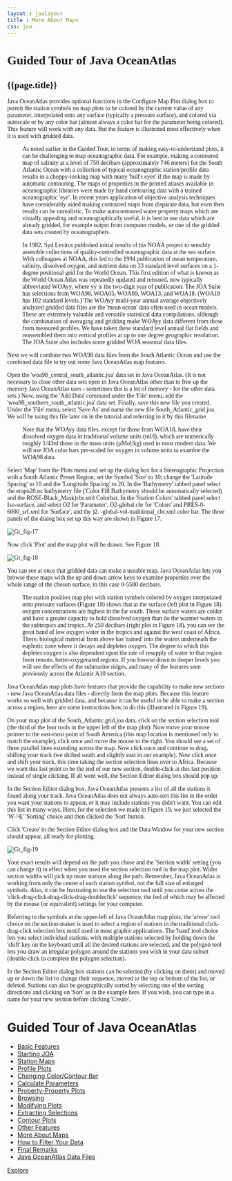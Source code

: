 ```yaml
---
layout : joalayout
title : More About Maps
css: joa
---
```


<center>
	<div id="container" class="tour page  row-fluid" style="max-width:125vh;text-align:left;">
		<div id="main_content" class="contained span8">
			<div id="top"></div>
			<div id="guided_tour" style="font-family:verdana;">
				<h1>Guided Tour of Java OceanAtlas </h1>
				<h2>{{page.title}}</h2>
				<div id="guided_tour_content">
					<p>Java OceanAtlas provides optional functions in the Configure Map Plot dialog box to permit the station symbols on map plots to be colored by the current value of any parameter, interpolated onto any surface (typically a pressure surface), and colored via autoscale or by any color bar (almost always a color bar for the parameter being colored). This feature will work with any data. But the feature is illustrated most effectively when it is used with gridded data.</p>
					<p style="padding-left:35px;">As noted earlier in the Guided Tour, in terms of making easy-to-understand plots, it can be challenging to map oceanographic data. For example, making a contoured map of salinity at a level of 750 decibars (approximately 746 meters) for the South Atlantic Ocean with a collection of typical oceanographic station/profile data results in a choppy-looking map with many 'bull's eyes' if the map is made by automatic contouring. The maps of properties in the printed atlases available in oceanographic libraries were made by hand contouring data with a trained oceanographic 'eye'. In recent years application of objective analysis techniques have considerably aided making contoured maps from disparate data, but even then results can be unrealistic. To make autocontoured water property maps which are visually appealing and oceanographically useful, it is best to use data which are already gridded, for example output from computer models, or one of the gridded data sets created by oceanographers.</p>
					<p style="padding-left:35px;">In 1982, Syd Levitus published initial results of his NOAA project to sensibly assemble collections of quality-controlled oceanographic data at the sea surface. With colleagues at NOAA, this led to the 1994 publication of mean temperature, salinity, dissolved oxygen, and nutrient data on 33 standard level surfaces on a 1-degree positional grid for the World Ocean. This first edition of what is known as the World Ocean Atlas was repeatedly updated and reissued, now typically abbreviated WOAyy, where yy is the two-digit year of publication: The JOA Suite has selections from WOA98, WOA05, WOA09, WOA13, and WOA18. (WOA18 has 102 standard levels.) The WOAyy multi-year annual average objectively analyzed gridded data files are the 'mean ocean' data often used in ocean models. These are extremely valuable and versatile statistical data compilations, although the combination of averaging and gridding make WOAyy data different from those from measured profiles. We have taken these standard level annual flat fields and reassembled them into vertical profiles at up to one degree geographic resolution. The JOA Suite also includes some gridded WOA seasonal data files.</p>
					<p>Next we will combine two WOA98 data files from the South Atlantic Ocean and use the combined data file to try out some Java OceanAtlas map features.</p>
					<p>Open the 'woa98_central_south_atlantic.joa' data set in Java OceanAtlas. (It is not necessary to close other data sets open in Java OceanAtlas other than to free up the memory Java OceanAtlas uses - sometimes this is a lot of memory - for the other data sets.) Now, using the 'Add Data' command under the 'File' menu, add the 'woa98_southern_south_atlantic.joa' data set. Finally, save this new file you created. Under the 'File' menu, select 'Save As' and name the new file South_Atlantic_grid.joa. We will be using this file later on in the tutorial and referring to it by this filename.</p>
					<p style="padding-left:35px;">Note that the WOAyy data files, except for those from WOA18, have their dissolved oxygen data in traditional volume units (ml/l), which are numerically roughly 1/43rd those in the mass units (µMol/kg) used in most modern data. We will use JOA color bars pre-scaled for oxygen in volume units to examine the WOA98 data.</p>
					<p>Select 'Map' from the Plots menu and set up the dialog box for a Stereographic Projection with a South Atlantic Preset Region; set the Symbol 'Size' to 10; change the 'Latitude Spacing' to 10 and the 'Longitude Spacing' to 20. In the 'Bathymetry' tabbed panel select the etopo20.nc bathymetry file ('Color Fill Bathymetry should be automatically selected) and the ROSE-Black_Mask)cbr.xml Colorbar. In the 'Station Colors' tabbed panel select Iso-surface, and select O2 for 'Parameter', O2-global.cbr for 'Colors' and PRES-0-6000_srf.xml for 'Surface', and the )2. -global-vol-traditional_cbr.xml color bar. The three panels of the dialog box set up this way are shown in Figure 17.</p> <img alt="Gt_fig-17" class="gt_image" src="assets/images/fig17.png">
					<p>Now click 'Plot' and the map plot will be drawn. See Figure 18.</p> <img alt="Gt_fig-18" class="gt_image" src="assets/images/fig18.png">
					<p>You can see at once that gridded data can make a useable map. Java OceanAtlas lets you browse these maps with the up and down arrow keys to examine properties over the whole range of the chosen surface, in this case 0-5500 decibars.</p>
					<p class="oceanography_text" style="padding-left:35px;">The station position map plot with station symbols colored by oxygen interpolated onto pressure surfaces (Figure 18) shows that at the surface (left plot in Figure 18) oxygen concentrations are highest in the far south. Those surface waters are colder and have a greater capacity to hold dissolved oxygen than do the warmer waters in the subtropics and tropics. At 250 decibars (right plot in Figure 18), you can see the great band of low oxygen water in the tropics and against the west coast of Africa. There, biological material from above has 'rained' into the waters underneath the euphotic zone where it decays and depletes oxygen. The degree to which this depletes oxygen is also dependent upon the rate of resupply of water to that region from remote, better-oxygenated regions. If you browse down to deeper levels you will see the effects of the submarine ridges, and many of the features seen previously across the Atlantic A10 section.</p>
					<p>Java OceanAtlas map plots have features that provide the capability to make new sections - new Java OceanAtlas data files - directly from the map plots. Because this feature works so well with gridded data, and because it can be useful to be able to make a section across a region, here are some instructions how to do this (illustrated in Figure 19).</p>
					<p>On your map plot of the South_Atlantic.grid.joa data, click on the section selection tool (the third of the four tools in the upper left of the map plot). Now move your mouse pointer to the east-most point of South America (this map location is mentioned only to match the example), click once and move the mouse to the right. You should see a set of three parallel lines extending across the map. Now click once and continue to drag, shifting your track (we shifted south and slightly east in our example). Now click once and shift your track, this time taking the section selection lines over to Africa. Because we want this last point to be the end of our new section, double-click at this last position instead of single clicking. If all went well, the Section Editor dialog box should pop up.</p>
					<p>In the Section Editor dialog box, Java OceanAtlas presents a list of all the stations it found along your track. Java OceanAtlas does not always auto-sort this list in the order you want your stations to appear, or it may include stations you didn't want. You can edit this list in many ways. Here, for the selection we made in Figure 19, we just selected the 'W->E' 'Sorting' choice and then clicked the 'Sort' button.</p>
					<p>Click 'Create' in the Section Editor dialog box and the Data Window for your new section should appear, all ready for plotting.</p> <img alt="Gt_fig-19" class="gt_image" src="assets/images/fig19.png">
					<p>Your exact results will depend on the path you chose and the 'Section width' setting (you can change it) in effect when you used the section selection tool in the map plot. Wider section widths will pick up more stations along the path. Remember, Java OceanAtlas is working from only the center of each station symbol, not the full size of enlarged symbols. Also, it can be frustrating to use the selection tool until you come across the 'click-drag-click-drag-click-drag-doubleclick' sequence, the feel of which may be affected by the mouse (or equivalent) settings for your computer.</p>
					<p>Referring to the symbols at the upper-left of Java OceanAtlas map plots, the 'arrow' tool choice on the section-maker is used to select a region of stations in the traditional click-drag-click selection box motif used in most graphic applications. The 'hand' tool choice lets you select individual stations, with multiple stations selected by holding down the 'shift' key on the keyboard until all the desired stations are selected, and the polygon tool lets you draw an irregular polygon around the stations you wish in your data subset (double-click to complete the polygon selection).</p>
					<p>In the Section Editor dialog box stations can be selected (by clicking on them) and moved up or down the list to change their sequence, moved to the top or bottom of the list, or deleted. Stations can also be geographically sorted by selecting one of the sorting directions and clicking on 'Sort' as in the example here. If you wish, you can type in a name for your new section before clicking 'Create'.</p>
				</div>
			</div>
		</div>
		<div id="right" class="span4">
			<h1>Guided Tour of Java OceanAtlas</h1>
			<ul>
				<li><a href="basic_features.html">Basic Features</a></li>
				<li><a href="starting_joa.html">Starting JOA</a></li>
				<li><a href="station_maps.html">Station Maps</a></li>
				<li><a href="profile_plots.html">Profile Plots</a></li>
				<li><a href="changing_color_bar.html">Changing Color/Contour Bar</a></li>
				<li><a href="calculate_parameters.html">Calculate Parameters</a></li>
				<li><a href="property_plots.html">Property-Property Plots</a></li>
				<li><a href="browsing.html">Browsing</a></li>
				<li><a href="modifying_plots.html">Modifying Plots</a></li>
				<li><a href="extracting_selections.html">Extracting Selections</a></li>
				<li><a href="contour_plots.html">Contour Plots</a></li>
				<li><a href="other_features.html">Other Features</a></li>
				<li class="active"><a href="more_about_maps.html">More About Maps</a></li>
				<li><a href="how_to_filter_your_data.html">How to Filter Your Data</a></li>
				<li><a href="final_remarks.html">Final Remarks</a></li>
				<li><a href="joa_data_files.html">Java OceanAtlas Data Files</a></li>
			</ul>
			<p><a class="cta-btn align-middle" href="joa.html">Explore</a></p>
		</div>
	</div>
</center>
